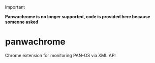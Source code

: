 > [!IMPORTANT]
> **Panwachrome is no longer supported, code is provided here because someone asked**

# panwachrome
Chrome extension for monitoring PAN-OS via XML API
